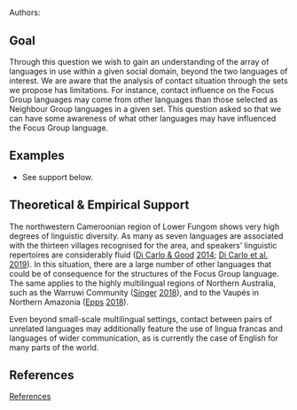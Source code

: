 # [](ContributionTable?__template__=property.md&property=name#cldf:P4)

Authors: [](ContributionTable?__template__=property.md&property=contributor#cldf:P4)

## Goal

Through this question we wish to gain an understanding of the array of languages in use within a given social domain, beyond the two languages of interest. We are aware that the analysis of contact situation through the sets we propose has limitations. For instance, contact influence on the Focus Group languages may come from other languages than those selected as Neighbour Group languages in a given set. This question asked so that we can have some awareness of what other languages may have influenced the Focus Group language.


## Examples

- See support below.

## Theoretical & Empirical Support

The northwestern Cameroonian region of Lower Fungom shows very high degrees of linguistic diversity. As many as seven languages are associated with the thirteen villages recognised for the area, and speakers’ linguistic repertoires are considerably fluid ([Di Carlo & Good](sources.bib?ref&with_internal_ref_link&keep_label#cldf:DiCarloGood2014) [2014](sources.bib?ref&with_internal_ref_link&keep_label#cldf:DiCarloGood2014); [Di Carlo et al.](sources.bib?ref&with_internal_ref_link&keep_label#cldf:DiCarloEtAl2019) [2019](sources.bib?ref&with_internal_ref_link&keep_label#cldf:DiCarloEtAl2019)). In this situation, there are a large number of other languages that could be of consequence for the structures of the Focus Group language. The same applies to the highly multilingual regions of Northern Australia, such as the Warruwi Community ([Singer](sources.bib?ref&with_internal_ref_link&keep_label#cldf:Singer2018) [2018](sources.bib?ref&with_internal_ref_link&keep_label#cldf:Singer2018)), and to the Vaupés in Northern Amazonia ([Epps](sources.bib?ref&with_internal_ref_link&keep_label#cldf:Epps2018) [2018](sources.bib?ref&with_internal_ref_link&keep_label#cldf:Epps2018)).

Even beyond small-scale multilingual settings, contact between pairs of unrelated languages may additionally feature the use of lingua francas and languages of wider communication, as is currently the case of English for many parts of the world.

## References

[References](Source?cited_only&with_link#cldf:__all__)